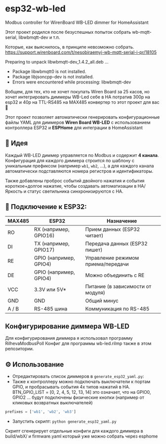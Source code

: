 # esp32-wb-led
Modbus controller for WirenBoard WB-LED dimmer for HomeAssistant

Этот проект родился после безуспешных попыток собрать wb-mqtt-serial, libwbmqtt-dev и т.п. 

Которые, как выяснилось, в принципе невозможно собрать.
https://support.wirenboard.com/t/nesobiraemyj-wb-mqtt-serial-i-pr/18105

Preparing to unpack libwbmqtt-dev_1.4.2_all.deb ...
-  Package libwbmqtt0 is not installed.
-  Package libjsoncpp-dev is not installed.
- Errors were encountered while processing:
 libwbmqtt-dev 

Вобщем, для тех, кто не хочет покупать Wiren Board за 25 касов, но хочет интегрировать диммеры WB-Led себе в HA потратив 300р на esp32 и 40р на TTL-RS485 на MAX485 конвертер то этот проект для вас 🙏

Этот проект позволяет автоматически генерировать конфигурационные файлы YAML для диммеров **Wiren Board WB-LED** с использованием контроллера ESP32 и **ESPHome** для интеграции в HomeAssistant

## 🧠 Идея

Каждый WB-LED диммер управляется по Modbus и содержит **4 канала**. 
Конфигурация для каждого диммера строится по шаблону с уникальным префиксом (например `wb1`, `wb2`, ...), 
а для каждого канала автоматически подставляются номера регистров и идентификаторы.

Также добавлены проброс событий двойного нажатия и события короткое+долгое нажатие, чтобы создавать автоматизации в HA/
Яркость и статус светильника синхронизируются с HA.

## 📌 Подключение к ESP32:
| MAX485 | ESP32                          | Назначение                                |
|--------|--------------------------------|-------------------------------------------|
| RO     | RX (например, GPIO16)          | Прием данных (ESP32 читает)               |
| DI     | TX (например, GPIO17)          | Передача данных (ESP32 пишет)             |
| RE     | GPIO (например, GPIO4)         | Управление режимом приема/передачи        |
| DE     | GPIO (например, GPIO4)         | Можно объединить с RE                     |
| VCC    | 3.3V или 5V*                   | Питание (в зависимости от модуля)         |
| GND    | GND                            | Общий минус                               |
| A / B  | RS-485 шина                    | Коммуникация по RS-485                    |


## Конфигурирование диммера WB-LED
Для конфигурирования диммера я использовал программу RilhevaModbusPoll
Конфиг для программы wb-led.rilmp также в этом репозитории.


## ⚙️ Использование

- Отредактировать список диммеров в `generate_esp32_yaml.py`:
- Также к контроллеру можно подключать выключатели к портам GPIO, и пробрасывать события 4х типов нажатий в HA.
BTN_GPIO_LIST = [0, 2, 4, 5, 12, 13, 14]
это означает, что на GPIO0, GPIO2 ... будут подключены физические кнопки (например от кликовых возвратных выключателей) 

```python
prefixes = ['wb1', 'wb2', 'wb3']
```

- Запустить скрипт:
```python generate_esp32_yaml.py```

Скрипт сгенерирует отдельные конфиги для каждого диммера в build/wbX/ и firmware.yaml который уже можно собрать через esphome 

